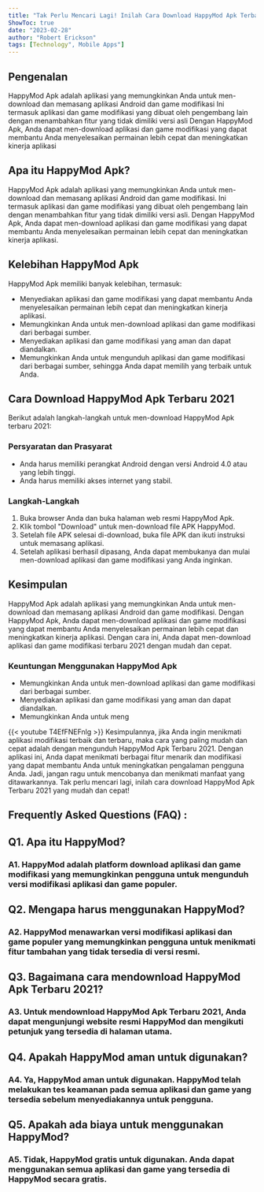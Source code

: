 ```yaml
---
title: "Tak Perlu Mencari Lagi! Inilah Cara Download HappyMod Apk Terbaru 2021 yang Mudah dan Cepat!"
ShowToc: true 
date: "2023-02-28"
author: "Robert Erickson" 
tags: [Technology", Mobile Apps"]
---
```

## Pengenalan

HappyMod Apk adalah aplikasi yang memungkinkan Anda untuk men-download dan memasang aplikasi Android dan game modifikasi Ini termasuk aplikasi dan game modifikasi yang dibuat oleh pengembang lain dengan menambahkan fitur yang tidak dimiliki versi asli Dengan HappyMod Apk, Anda dapat men-download aplikasi dan game modifikasi yang dapat membantu Anda menyelesaikan permainan lebih cepat dan meningkatkan kinerja aplikasi

## Apa itu HappyMod Apk?

HappyMod Apk adalah aplikasi yang memungkinkan Anda untuk men-download dan memasang aplikasi Android dan game modifikasi. Ini termasuk aplikasi dan game modifikasi yang dibuat oleh pengembang lain dengan menambahkan fitur yang tidak dimiliki versi asli. Dengan HappyMod Apk, Anda dapat men-download aplikasi dan game modifikasi yang dapat membantu Anda menyelesaikan permainan lebih cepat dan meningkatkan kinerja aplikasi.

## Kelebihan HappyMod Apk

HappyMod Apk memiliki banyak kelebihan, termasuk:

* Menyediakan aplikasi dan game modifikasi yang dapat membantu Anda menyelesaikan permainan lebih cepat dan meningkatkan kinerja aplikasi.
* Memungkinkan Anda untuk men-download aplikasi dan game modifikasi dari berbagai sumber.
* Menyediakan aplikasi dan game modifikasi yang aman dan dapat diandalkan.
* Memungkinkan Anda untuk mengunduh aplikasi dan game modifikasi dari berbagai sumber, sehingga Anda dapat memilih yang terbaik untuk Anda.

## Cara Download HappyMod Apk Terbaru 2021

Berikut adalah langkah-langkah untuk men-download HappyMod Apk terbaru 2021:

### Persyaratan dan Prasyarat

* Anda harus memiliki perangkat Android dengan versi Android 4.0 atau yang lebih tinggi.
* Anda harus memiliki akses internet yang stabil.

### Langkah-Langkah

1. Buka browser Anda dan buka halaman web resmi HappyMod Apk.
2. Klik tombol "Download" untuk men-download file APK HappyMod.
3. Setelah file APK selesai di-download, buka file APK dan ikuti instruksi untuk memasang aplikasi.
4. Setelah aplikasi berhasil dipasang, Anda dapat membukanya dan mulai men-download aplikasi dan game modifikasi yang Anda inginkan.

## Kesimpulan

HappyMod Apk adalah aplikasi yang memungkinkan Anda untuk men-download dan memasang aplikasi Android dan game modifikasi. Dengan HappyMod Apk, Anda dapat men-download aplikasi dan game modifikasi yang dapat membantu Anda menyelesaikan permainan lebih cepat dan meningkatkan kinerja aplikasi. Dengan cara ini, Anda dapat men-download aplikasi dan game modifikasi terbaru 2021 dengan mudah dan cepat.

### Keuntungan Menggunakan HappyMod Apk

* Memungkinkan Anda untuk men-download aplikasi dan game modifikasi dari berbagai sumber.
* Menyediakan aplikasi dan game modifikasi yang aman dan dapat diandalkan.
* Memungkinkan Anda untuk meng

{{< youtube T4EfFNEFnlg >}} 
Kesimpulannya, jika Anda ingin menikmati aplikasi modifikasi terbaik dan terbaru, maka cara yang paling mudah dan cepat adalah dengan mengunduh HappyMod Apk Terbaru 2021. Dengan aplikasi ini, Anda dapat menikmati berbagai fitur menarik dan modifikasi yang dapat membantu Anda untuk meningkatkan pengalaman pengguna Anda. Jadi, jangan ragu untuk mencobanya dan menikmati manfaat yang ditawarkannya. Tak perlu mencari lagi, inilah cara download HappyMod Apk Terbaru 2021 yang mudah dan cepat!

## Frequently Asked Questions (FAQ) :
<h2>Q1. Apa itu HappyMod?</h2>

<h3>A1. HappyMod adalah platform download aplikasi dan game modifikasi yang memungkinkan pengguna untuk mengunduh versi modifikasi aplikasi dan game populer.</h3>

<h2>Q2. Mengapa harus menggunakan HappyMod?</h2>

<h3>A2. HappyMod menawarkan versi modifikasi aplikasi dan game populer yang memungkinkan pengguna untuk menikmati fitur tambahan yang tidak tersedia di versi resmi.</h3>

<h2>Q3. Bagaimana cara mendownload HappyMod Apk Terbaru 2021?</h2>

<h3>A3. Untuk mendownload HappyMod Apk Terbaru 2021, Anda dapat mengunjungi website resmi HappyMod dan mengikuti petunjuk yang tersedia di halaman utama.</h3>

<h2>Q4. Apakah HappyMod aman untuk digunakan?</h2>

<h3>A4. Ya, HappyMod aman untuk digunakan. HappyMod telah melakukan tes keamanan pada semua aplikasi dan game yang tersedia sebelum menyediakannya untuk pengguna.</h3>

<h2>Q5. Apakah ada biaya untuk menggunakan HappyMod?</h2>

<h3>A5. Tidak, HappyMod gratis untuk digunakan. Anda dapat menggunakan semua aplikasi dan game yang tersedia di HappyMod secara gratis.</h3>



